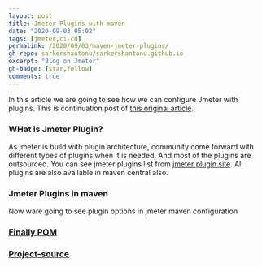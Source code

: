 ```yaml
---
layout: post
title: Jmeter-Plugins with maven
date: "2020-09-03 05:02"
tags: [jmeter,ci-cd]
permalink: /2020/09/03/maven-jmeter-plugins/
gh-repo: sarkershantonu/sarkershantonu.github.io
excerpt: "Blog on Jmeter"
gh-badge: [star,follow]
comments: true
---
```

In this article we are going to see how we can configure Jmeter with plugins. This is continuation post of [this original article](https://sarkershantonu.github.io/2020/08/28/maven-jmeter/).

### WHat is Jmeter Plugin? 
As jmeter is build with plugin architecture, community come forward with different types of plugins when it is needed. And most of the plugins are outsourced. 
You can see jmeter plugins list from [jmeter plugin site](https://jmeter-plugins.org/). All plugins are also available in maven central also. 

### Jmeter Plugins in maven
Now ware going to see plugin options in jmeter maven configuration 




### [Finally POM ](https://github.com/sarkershantonu/jmeter-novice-to-advance/blob/master/jmeter-maven-examples/jmeter-plugins/pom.xml)

### [Project-source](https://github.com/sarkershantonu/jmeter-novice-to-advance/tree/master/jmeter-maven-examples/jmeter-plugins)